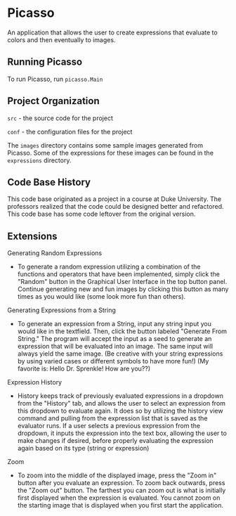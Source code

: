 # Picasso

An application that allows the user to create expressions that
evaluate to colors and then eventually to images.


## Running Picasso

To run Picasso, run `picasso.Main`

## Project Organization

`src` - the source code for the project

`conf` - the configuration files for the project

The `images` directory contains some sample images generated from Picasso.  Some of the expressions for these images can be found in the `expressions` directory.

## Code Base History

This code base originated as a project in a course at Duke University.  The professors realized that the code could be designed better and refactored.  This code base has some code leftover from the original version.

## Extensions

Generating Random Expressions

- To generate a random expression utilizing a combination of the functions and operators that have been implemented, simply click the "Random" button in the Graphical User Interface in the top button panel. Continue generating new and fun images by clicking this button as many times as you would like (some look more fun than others).

Generating Expressions from a String

- To generate an expression from a String, input any string input you would like in the textfield. Then, click the button labeled "Generate From String." The program will accept the input as a seed to generate an expression that will be evaluated into an image. The same input will always yield the same image. (Be creative with your string expressions by using varied cases or different symbols to have more fun!) (My favorite is: Hello Dr. Sprenkle! How are you??)

Expression History

- History keeps track of previously evaluated expressions in a dropdown from the "History" tab, and allows the user to select an expression from this dropdown to evaluate again. It does so by utilizing the history view command and pulling from the expression list that is saved as the evaluator runs. If a user selects a previous expression from the dropdown, it inputs the expression into the text box, allowing the user to make changes if desired, before properly evaluating the expression again based on its type (string or expression)

Zoom
- To zoom into the middle of the displayed image, press the "Zoom in" button after you evaluate an expression. To zoom back outwards, press the "Zoom out" button. The farthest you can zoom out is what is initially first displayed when the expression is evaluated. You cannot zoom on the starting image that is displayed when you first start the application.
